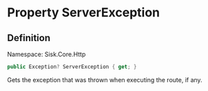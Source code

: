 # Property ServerException

## Definition
Namespace: Sisk.Core.Http

```csharp
public Exception? ServerException { get; }
```

Gets the exception that was thrown when executing the route, if any.

